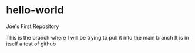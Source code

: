 # hello-world
Joe's First Repository

This is the branch where I will be trying to pull it into the main branch 
It is in itself a test of github
